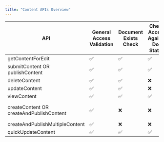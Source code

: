 ```yaml
---
title: "Content APIs Overview"
---
```


| API            | General Access Validation | Document Exists Check | Check Access Against Doc Status | Check Authorship Rights | Document Status Update Framework | Document Metadata Update Framework | Clone Handling | Update Tagged Resources | Transaction Applied | Have plugins been run |
|-------------------------|--------------------------|-----------------------|-------------------------------|-------------------------|---------------------------------|----------------------------------|---------------|-------------------------|--------------------|---------------------|
| getContentForEdit            | :white_check_mark:                      | :white_check_mark:                   | :white_check_mark:                           | :white_check_mark:                     | :white_check_mark:                             | :white_check_mark:                              | :white_check_mark:           | :x:                      | :white_check_mark:                | :x:                  |
| submitContent OR publishContent  | :white_check_mark:                      | :white_check_mark:                   | :white_check_mark:                           | :white_check_mark:                     | :white_check_mark:                             | :white_check_mark:                              | :white_check_mark:           | :white_check_mark:                      | :white_check_mark:                | :white_check_mark:                 |
| deleteContent  | :white_check_mark:                      | :white_check_mark:                   | :x:                           | :white_check_mark:                     | :x:                             | :x:                              | :white_check_mark:           | :white_check_mark:                      | :white_check_mark:                | :x:                 |
| updateContent  | :white_check_mark:                      | :white_check_mark:                   | :x:                           | :white_check_mark:                     | :x:                             | :x:                              | :x:          | :x:                      | :white_check_mark:                | :x:                 |
| viewContent  | :white_check_mark:                      | :white_check_mark:                   | :white_check_mark:                           |   :x:                   | :x:                             | :x:                              | :x:          | :x: | :x:                       | :x:                 |
| createContent OR createAndPublishContent  | :white_check_mark:                      | :x:                   | :x:                           |   :x:                   | :white_check_mark:                             | :white_check_mark:                              | :x:          | if action is CREATE_AND_PUBLISH then :white_check_mark: else :x: | :white_check_mark:                       | :white_check_mark:                 |
| createAndPublishMultipleContent  | :white_check_mark:                      | :x:                   | :x:                           |   :x:                   | :x:                             | :white_check_mark:                              | :x:          | :x: | :white_check_mark:                       | :x:                |
| quickUpdateContent  | :white_check_mark:                      | :white_check_mark:                   | :white_check_mark:                           |   :x:                   | :x:                             | :white_check_mark:                              | :x:          | :white_check_mark: | :white_check_mark:                       | :x:                |